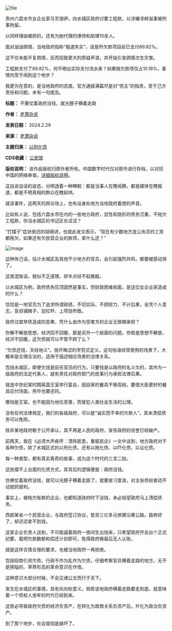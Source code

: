 ![file](https://chinadigitaltimes.net/chinese/files/2024/02/image-1709203221791.png)


贵州六盘水市女企业家马艺珈伊，向水城区政府讨要工程款，以涉嫌寻衅滋事被刑事拘留。


以同样理由被抓的，还有为她代理的律师和助理10余人。


面对汹汹舆情，当地政府指称“报道失实”，说是所欠款项目前已支付89.82%。


这不仅未能平复舆情，反而招致更大的质疑声浪，并开始引发舆情次生灾害。


工程款支付了89.82%，何不晒出实际支付流水表？如果拖欠款项仅占10.18%，事情何至于闹到这个地步？


我更为在意的，是当地政府的态度。官方通报满篇尽是对“债主”的指责，至于己方责任和问题，未有一句提及。




**标题：** 不要仗着政府没钱，就光膀子横着走路  

**作者：** [老萧杂说](https://chinadigitaltimes.net/space/老萧杂说)  

**发表日期：** 2024.2.29  

**来源：** [老萧杂说](https://web.archive.org/web/https://mp.weixin.qq.com/s/FI-3gpH2uDCAHo-4uEmeFA)  

**主题归类：** [以刑化债](https://chinadigitaltimes.net/space/以刑化债)  

**CDS收藏：** [公民馆](https://chinadigitaltimes.net/space/%E5%85%AC%E6%B0%91%E9%A6%86)  

**版权说明：** 该作品版权归原作者所有。中国数字时代仅对原作进行存档，以对抗中国的网络审查。[详细版权说明](https://chinadigitaltimes.net/chinese/copyright)。


这自说自话的姿态，分明透着一种睥睨：都是当事人在瞎闹腾，都是媒体在瞎报道，都是不明真相的群众在瞎起哄。


就该事件，这两天的舆论场上，也有设身处地为当地政府着想的声音。


比如有人说，包括六盘水市在内的一些地方政府，显性和隐形的债务沉重，不拖欠工程款，你当水城区的书记区长试试？


“打摆子”症状依旧的胡锡进，也就此发文表示，“现在有少数地方连公务员的工资都拖欠，如果还有欠民营企业的款项，拿什么还？”


![image](https://chinadigitaltimes.net/chinese/files/2024/02/post-705467-65e05f45d672c.png)


这种体己话，估计水城区及其他不少地方的官员，会引起强烈共鸣，都要被感动哭了。


这类混账话，貌似不乏道理，却半点经不起推敲。


以水城区为例，政府债务压顶固然是事实，但财政困难局面，是这位女企业家造成的什么？


恰恰是一地官员为了追求所谓政绩，不切实际、不顾财力、不计后果，全凭个人意志，盲目铺摊子、加杠杆、上项目所致。


政府过度举债造成的恶果，凭什么由作为受害方的企业无限期承担？


你解不解放思想，经济回不回暖，那是另外一个层面的问题。你若是思想不解放，经济不回暖，这欠债就可以不管不顾了么？


“欠债还钱，天经地义”。抛开晦涩的学究式定义，这句俗语经常使用的场景下，大概率是合理合法的，适用于描述相应场景的法律关系。


包括水城区，即便欠钱是前任官员的行为，只要钱是以政府的名义欠的，其作为一级政府的法定代表人，就有责任对政府部门的民事行为承担法律后果。


就连中世纪某时期英国王室举行宴会，因自家的餐具不够高档，要借大臣更好的餐具应付场面，用毕也要还的。


哪怕是王室，也不能因为地位至尊，而冒犯人类社会生活的公理。


没有任何法律规定，我们的各级政府，可以是“诚实而不幸的欠款人”，其未清偿债务可以免除。


除非某地政府敢于公开承认，其不再是人民的政府，宣告政府的信誉已经破产。


前两天，我在《必须大声疾呼：清除匪患，重振民企》一文中谈到，地方政府对于各种欠债，除了水城区式的以刑化债，还有以拖化债、以吓化债、以讼化债。


每一种类型，都有真实离奇的故事，成为这个时代的三言二拍。


这些摆不上台面的化债方式，其背后的逻辑便是：政府没钱。


仿佛仗着政府没钱，就可以光膀子横着走路了，就要放刁耍泼，对主张债权者动不动就抓就判。


事实上，被拖欠账款的企业，也都知道政府时下没钱，未必指望政府马上清偿债务。


西部某省一个民营企业，与政府签订协议，垫资三亿多元修建沿黄公路。路修好了，却迟迟拿不到钱。


这家企业负责人谈到，不可能逼着政府一夜间生出钱来，只希望政府开会出个正式纪要，载明欠款数额和偿还计划即可，免得政府换届后无人认账。


就是这样合情合理的要求，也被当地政府一再拒绝。


包括招商引资欠债、行政不作为乱作为欠债，仔细考察官员横着走路的地方，无不是狭隘的、草莽形态的革命意识在作怪。


这种意识大部分时候，不会见诸公文而行于天下。


发生在水城区的事情，具有风向标意义。倘若该地政府横着走路要走到底，就意味着一个债权人坐牢的时代已经到来。


这势必导致政府欠债的经济负资产，在转化为政商关系负资产后，升化为政治负资产。


到了那个地步，社会就彻底崩坏了。

